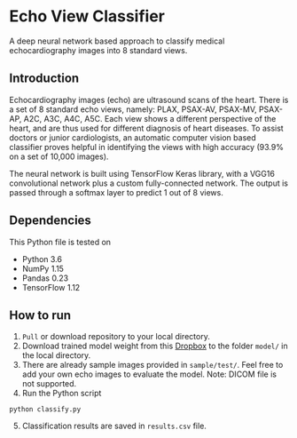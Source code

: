# Echo View Classifier

A deep neural network based approach to classify medical echocardiography images into 8 standard views.

## Introduction

Echocardiography images (echo) are ultrasound scans of the heart. There is a set of 8 standard echo views, namely: PLAX, PSAX-AV, PSAX-MV, PSAX-AP, A2C, A3C, A4C, A5C. Each view shows a different perspective of the heart, and are thus used for different diagnosis of heart diseases. To assist doctors or junior cardiologists, an automatic computer vision based classifier proves helpful in identifying the views with high accuracy (93.9% on a set of 10,000 images).

The neural network is built using TensorFlow Keras library, with a VGG16 convolutional network plus a custom fully-connected network. The output is passed through a softmax layer to predict 1 out of 8 views.

## Dependencies

This Python file is tested on
- Python 3.6
- NumPy 1.15
- Pandas 0.23
- TensorFlow 1.12

## How to run

1. `Pull` or download repository to your local directory.
2. Download trained model weight from this [Dropbox](https://www.dropbox.com/s/948vur0ajbd165s/mymodel_echocv_500-500-8_adam_16_0.9394.h5?dl=0) to the folder `model/` in the local directory.
3. There are already sample images provided in `sample/test/`. Feel free to add your own echo images to evaluate the model. Note: DICOM file is not supported.
4. Run the Python script
```
python classify.py
```
5. Classification results are saved in `results.csv` file.
